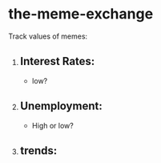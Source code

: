 # the-meme-exchange

Track values of memes:
1. Interest Rates: 
    -
    - low?
2. Unemployment:
    -
    - High or low? 
3. trends:
    -